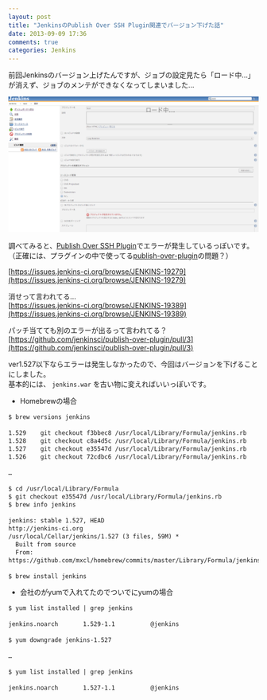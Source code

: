 ```yaml
---
layout: post
title: "JenkinsのPublish Over SSH Plugin関連でバージョン下げた話"
date: 2013-09-09 17:36
comments: true
categories: Jenkins
---
```

前回Jenkinsのバージョン上げたんですが、ジョブの設定見たら「ロード中…」が消えず、ジョブのメンテができなくなってしまいました…

![ロード中](/images/jenkins_loading.jpg)

調べてみると、[Publish Over SSH Plugin](https://wiki.jenkins-ci.org/display/JENKINS/Publish+Over+SSH+Plugin)でエラーが発生しているっぽいです。  
（正確には、プラグインの中で使ってる[publish-over-plugin](https://github.com/jenkinsci/publish-over-plugin)の問題？）  

[https://issues.jenkins-ci.org/browse/JENKINS-19279](https://issues.jenkins-ci.org/browse/JENKINS-19279)

消せって言われてる…  
[https://issues.jenkins-ci.org/browse/JENKINS-19389](https://issues.jenkins-ci.org/browse/JENKINS-19389)

パッチ当てても別のエラーが出るって言われてる？  
[https://github.com/jenkinsci/publish-over-plugin/pull/3](https://github.com/jenkinsci/publish-over-plugin/pull/3)

ver1.527以下ならエラーは発生しなかったので、今回はバージョンを下げることにしました。  
基本的には、 `jenkins.war` を古い物に変えればいいっぽいです。  

* Homebrewの場合

```
$ brew versions jenkins

1.529    git checkout f3bbec8 /usr/local/Library/Formula/jenkins.rb
1.528    git checkout c8a4d5c /usr/local/Library/Formula/jenkins.rb
1.527    git checkout e35547d /usr/local/Library/Formula/jenkins.rb
1.526    git checkout 72cdbc6 /usr/local/Library/Formula/jenkins.rb

…

$ cd /usr/local/Library/Formula
$ git checkout e35547d /usr/local/Library/Formula/jenkins.rb
$ brew info jenkins

jenkins: stable 1.527, HEAD
http://jenkins-ci.org
/usr/local/Cellar/jenkins/1.527 (3 files, 59M) *
  Built from source
  From: https://github.com/mxcl/homebrew/commits/master/Library/Formula/jenkins.rb

$ brew install jenkins
```

* 会社のがyumで入れてたのでついでにyumの場合

```
$ yum list installed | grep jenkins

jenkins.noarch       1.529-1.1          @jenkins

$ yum downgrade jenkins-1.527

…

$ yum list installed | grep jenkins

jenkins.noarch       1.527-1.1          @jenkins
```

